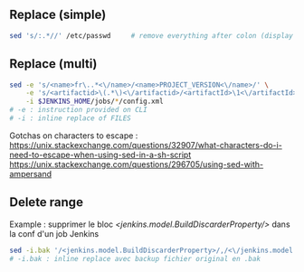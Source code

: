 ## Replace (simple)
```sh
sed 's/:.*//' /etc/passwd     # remove everything after colon (display logins)
```

## Replace (multi)
```sh
sed -e 's/<name>fr\..*<\/name>/<name>PROJECT_VERSION<\/name>/' \
	-e 's/<artifactid>\(.*\)<\/artifactid>/<artifactId>\1<\/artifactId>/' \
	-i $JENKINS_HOME/jobs/*/config.xml
# -e : instruction provided on CLI
# -i : inline replace of FILES
```

Gotchas on characters to escape : \
https://unix.stackexchange.com/questions/32907/what-characters-do-i-need-to-escape-when-using-sed-in-a-sh-script \
https://unix.stackexchange.com/questions/296705/using-sed-with-ampersand
  

## Delete range
Example : supprimer le bloc *<jenkins.model.BuildDiscarderProperty/>* dans la conf d'un job Jenkins

```sh
sed -i.bak '/<jenkins.model.BuildDiscarderProperty>/,/<\/jenkins.model.BuildDiscarderProperty>/d' config.xml
# -i.bak : inline replace avec backup fichier original en .bak
```
